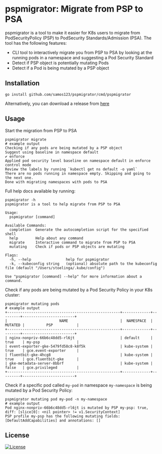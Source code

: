 # pspmigrator: Migrate from PSP to PSA

pspmigrator is a tool to make it easier for K8s users to migrate from
PodSecurityPolicy (PSP) to PodSecurity Standards/Admission (PSA). The tool has
the following features:

- CLI tool to interactively migrate you from PSP to PSA by looking
  at the running pods in a namespace and suggesting a Pod Security Standard
- Detect if PSP object is potentially mutating Pods
- Detect if a Pod is being mutated by a PSP object

## Installation

```
go install github.com/samos123/pspmigrator/cmd/pspmigrator
```

Alternatively, you can download a release from [here](https://github.com/samos123/pspmigrator/releases/latest)

## Usage
Start the migration from PSP to PSA
```
pspmigrator migrate
# example output
Checking if any pods are being mutated by a PSP object
Suggest using baseline in namespace default
✔ enforce
Applied pod security level baseline on namespace default in enforce control mode
Review the labels by running `kubectl get ns default -o yaml`
There are no pods running in namespace empty. Skipping and going to the next one.
Done with migrating namespaces with pods to PSA
```

Full help docs available by running:
```
pspmigrator -h
pspmigrator is a tool to help migrate from PSP to PSA

Usage:
  pspmigrator [command]

Available Commands:
  completion  Generate the autocompletion script for the specified shell
  help        Help about any command
  migrate     Interactive command to migrate from PSP to PSA
  mutating    Check if pods or PSP objects are mutating

Flags:
  -h, --help                help for pspmigrator
  -k, --kubeconfig string   (optional) absolute path to the kubeconfig file (default "/Users/stoelinga/.kube/config")

Use "pspmigrator [command] --help" for more information about a command.
```

Check if any pods are being mutated by a Pod Security Policy in your K8s cluster:
```
pspmigrator mutating pods
# example output
+----------------------------------------------------+-------------+---------+------------------------+
|                        NAME                        |  NAMESPACE  | MUTATED |          PSP           |
+----------------------------------------------------+-------------+---------+------------------------+
| nginx-nonpriv-66b6c48dd5-rl6jt                     | default     | true    | my-psp                 |
| event-exporter-gke-5479fd58c8-k8f5k                | kube-system | true    | gce.event-exporter     |
| fluentbit-gke-4hcg8                                | kube-system | true    | gce.fluentbit-gke      |
| gke-metadata-server-8bbrf                          | kube-system | false   | gce.privileged         |
+----------------------------------------------------+-------------+---------+------------------------+
```

Check if a specific pod called `my-pod` in namespace `my-namespace` is being
mutated by a Pod Security Policy:
```
pspmigrator mutating pod my-pod -n my-namespace
# example output
Pod nginx-nonpriv-66b6c48dd5-rl6jt is mutated by PSP my-psp: true, diff: [slice[0]: <nil pointer> != v1.SecurityContext]
PSP profile my-psp has the following mutating fields: [DefaultAddCapabilities] and annotations: []
```

## License
[![License](https://img.shields.io/badge/License-Apache_2.0-blue.svg)](https://opensource.org/licenses/Apache-2.0)
